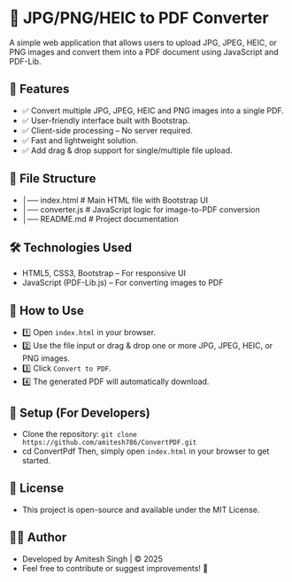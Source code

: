 # 📄 JPG/PNG/HEIC to PDF Converter
A simple web application that allows users to upload JPG, JPEG, HEIC, or PNG images and convert them into a PDF document using JavaScript and PDF-Lib.

## 🚀 Features
- ✅ Convert multiple JPG, JPEG, HEIC and PNG images into a single PDF.
- ✅ User-friendly interface built with Bootstrap.
- ✅ Client-side processing – No server required.
- ✅ Fast and lightweight solution.
- ✅ Add drag & drop support for single/multiple file upload.

## 📂 File Structure
- │── index.html           # Main HTML file with Bootstrap UI
- │── converter.js         # JavaScript logic for image-to-PDF conversion
- │── README.md            # Project documentation

## 🛠️ Technologies Used
- HTML5, CSS3, Bootstrap – For responsive UI
- JavaScript (PDF-Lib.js) – For converting images to PDF

## 📌 How to Use
- 1️⃣ Open `index.html` in your browser.
- 2️⃣ Use the file input or drag & drop one or more JPG, JPEG, HEIC, or PNG images.
- 3️⃣ Click `Convert to PDF`.
- 4️⃣ The generated PDF will automatically download.

## 🔧 Setup (For Developers)
- Clone the repository: `git clone https://github.com/amitesh786/ConvertPDF.git`
- cd ConvertPdf
Then, simply open `index.html` in your browser to get started.

## 📜 License
- This project is open-source and available under the MIT License.

## 👨‍💻 Author
- Developed by Amitesh Singh | © 2025
- Feel free to contribute or suggest improvements! 🚀
